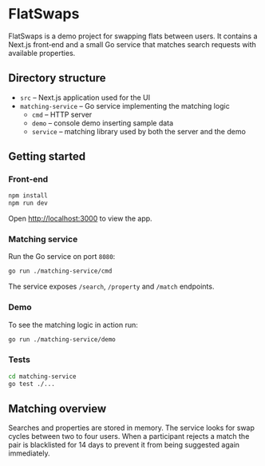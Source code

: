 # FlatSwaps

FlatSwaps is a demo project for swapping flats between users. It contains a Next.js
front‑end and a small Go service that matches search requests with available
properties.

## Directory structure

- `src` – Next.js application used for the UI
- `matching-service` – Go service implementing the matching logic
  - `cmd` – HTTP server
  - `demo` – console demo inserting sample data
  - `service` – matching library used by both the server and the demo

## Getting started

### Front‑end

```bash
npm install
npm run dev
```

Open <http://localhost:3000> to view the app.

### Matching service

Run the Go service on port `8080`:

```bash
go run ./matching-service/cmd
```

The service exposes `/search`, `/property` and `/match` endpoints.

### Demo

To see the matching logic in action run:

```bash
go run ./matching-service/demo
```

### Tests

```bash
cd matching-service
go test ./...
```

## Matching overview

Searches and properties are stored in memory. The service looks for swap cycles
between two to four users. When a participant rejects a match the pair is
blacklisted for 14 days to prevent it from being suggested again immediately.
